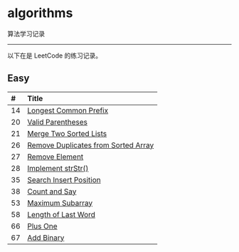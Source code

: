 # algorithms
算法学习记录

-----------
以下在是 LeetCode 的练习记录。

## Easy

| #    | Title                                    |
| :--- | :--------------------------------------- |
| 14   | [Longest Common Prefix][014]             |
| 20   | [Valid Parentheses][020]                 |
| 21   | [Merge Two Sorted Lists][021]            |
| 26   | [Remove Duplicates from Sorted Array][026] | 
| 27   | [Remove Element][027]                    |
| 28   | [Implement strStr()][028]                |
| 35   | [Search Insert Position][035]            |
| 38   | [Count and Say][038]                     |
| 53   | [Maximum Subarray][053]                  |
| 58   | [Length of Last Word][058]               |
| 66   | [Plus One][066]                          |
| 67   | [Add Binary][067]                          |







[014]: https://github.com/zhzhgang/algorithms/tree/master/Easy/014
[020]: https://github.com/zhzhgang/algorithms/tree/master/Easy/020
[021]: https://github.com/zhzhgang/algorithms/tree/master/Easy/021
[026]: https://github.com/zhzhgang/algorithms/tree/master/Easy/026
[027]: https://github.com/zhzhgang/algorithms/tree/master/Easy/027
[028]: https://github.com/zhzhgang/algorithms/tree/master/Easy/028
[035]: https://github.com/zhzhgang/algorithms/tree/master/Easy/035
[038]: https://github.com/zhzhgang/algorithms/tree/master/Easy/038
[053]: https://github.com/zhzhgang/algorithms/tree/master/Easy/053
[058]: https://github.com/zhzhgang/algorithms/tree/master/Easy/058
[066]: https://github.com/zhzhgang/algorithms/tree/master/Easy/066
[067]: https://github.com/zhzhgang/algorithms/tree/master/Easy/067